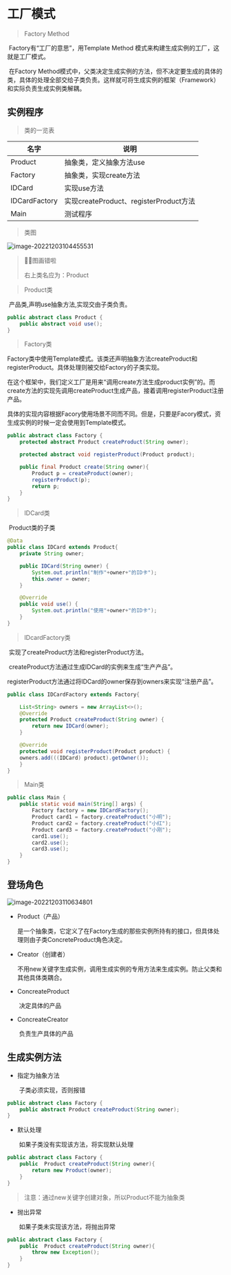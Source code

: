 # 工厂模式

> Factory Method

​		Factory有“工厂的意思”，用Template Method 模式来构建生成实例的工厂，这就是工厂模式。

​		在Factory Method模式中，父类决定生成实例的方法，但不决定要生成的具体的类，具体的处理全部交给子类负责。这样就可将生成实例的框架（Framework）和实际负责生成实例类解耦。

## 实例程序

> 类的一览表

| 名字          | 说明                                   |
| ------------- | -------------------------------------- |
| Product       | 抽象类，定义抽象方法use                |
| Factory       | 抽象类，实现create方法                 |
| IDCard        | 实现use方法                            |
| IDCardFactory | 实现createProduct、registerProduct方法 |
| Main          | 测试程序                               |

> 类图

![image-20221203104455531](D:/图/3150/image-20221203104455531.png)

> :bug::bug:图画错啦
>
> 右上类名应为：Product

> Product类

​		产品类,声明use抽象方法,实现交由子类负责。

```java
public abstract class Product {
    public abstract void use();
}
```

> Factory类

​		Factory类中使用Template模式。该类还声明抽象方法createProduct和registerProduct。具体处理则被交给Factory的子类实现。

​		在这个框架中，我们定义工厂是用来“调用create方法生成product实例”的。而create方法的实现先调用createProduct生成产品，接着调用registerProduct注册产品。

​		具体的实现内容根据Facory使用场景不同而不同。但是，只要是Facory模式，资生成实例的时候一定会使用到Template模式。

```java
public abstract class Factory {
    protected abstract Product createProduct(String owner);

    protected abstract void registerProduct(Product product);

    public final Product create(String owner){
        Product p = createProduct(owner);
        registerProduct(p);
        return p;
    }
}
```

> IDCard类

​		Product类的子类

```java
@Data
public class IDCard extends Product{
    private String owner;

    public IDCard(String owner) {
        System.out.println("制作"+owner+"的ID卡");
        this.owner = owner;
    }

    @Override
    public void use() {
        System.out.println("使用"+owner+"的ID卡");
    }
}
```

> IDcardFactory类

​		实现了createProduct方法和registerProduct方法。

​		createProduct方法通过生成IDCard的实例来生成“生产产品”。

​		registerProduct方法通过将IDCard的owner保存到owners来实现“注册产品”。

```java
public class IDCardFactory extends Factory{

    List<String> owners = new ArrayList<>();
    @Override
    protected Product createProduct(String owner) {
        return new IDCard(owner);
    }

    @Override
    protected void registerProduct(Product product) {
    owners.add(((IDCard) product).getOwner());
    }
}

```

> Main类

```java
public class Main {
    public static void main(String[] args) {
        Factory factory = new IDCardFactory();
        Product card1 = factory.createProduct("小明");
        Product card2 = factory.createProduct("小红");
        Product card3 = factory.createProduct("小刚");
        card1.use();
        card2.use();
        card3.use();
    }
}
```

## 登场角色

![image-20221203110634801](D:/图/3150/image-20221203110634801.png)

- Product（产品）

  ​		是一个抽象类，它定义了在Factory生成的那些实例所持有的接口，但具体处理则由子类ConcreteProduct角色决定。

- Creator（创建者）

  ​		不用new关键字生成实例，调用生成实例的专用方法来生成实例。防止父类和其他具体类耦合。

- ConcreateProduct

  ​		决定具体的产品

- ConcreateCreator

  ​		负责生产具体的产品

## 生成实例方法

- 指定为抽象方法

  ​		子类必须实现，否则报错

```java
public abstract class Factory {
    public abstract Product createProduct(String owner);
}
```

- 默认处理

  ​		如果子类没有实现该方法，将实现默认处理	

```java
public abstract class Factory {
    public  Product createProduct(String owner){
        return new Product(owner);
    }
}
```

> 注意：通过new关键字创建对象，所以Product不能为抽象类

- 抛出异常

  ​		如果子类未实现该方法，将抛出异常

```java
public abstract class Factory {
    public  Product createProduct(String owner){
        throw new Exception();
    }
}
```
